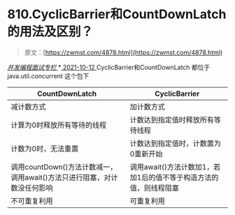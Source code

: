 <!--yml
category: 未分类
date: 0001-01-01 00:00:00
--->

# 810.CyclicBarrier和CountDownLatch的⽤法及区别？

> 原文：[https://zwmst.com/4878.html](https://zwmst.com/4878.html)

   [ *并发编程面试专栏* ](https://zwmst.com/%e5%b9%b6%e5%8f%91%e7%bc%96%e7%a8%8b%e9%9d%a2%e8%af%95%e4%b8%93%e6%a0%8f)*[ <time datetime="2021-10-13T00:38:05+08:00"> 2021-10-12 </time> ](https://zwmst.com/4878.html)  CyclicBarrier和CountDownLatch 都位于java.util.concurrent 这个包下

| CountDownLatch | CyclicBarrier |
| --- | --- |
| 减计数⽅式 | 加计数⽅式 |
| 计算为0时释放所有等待的线程 | 计数达到指定值时释放所有等待线程 |
| 计数为0时，⽆法重置 | 计数达到指定值时，计数置为0重新开始 |
| 调⽤countDown()⽅法计数减⼀，调⽤await()⽅法只进⾏阻塞，对计数没任何影响 | 调⽤await()⽅法计数加1，若加1后的值不等于构造⽅法的值，则线程阻塞 |
| 不可重复利⽤ | 可重复利⽤ |*